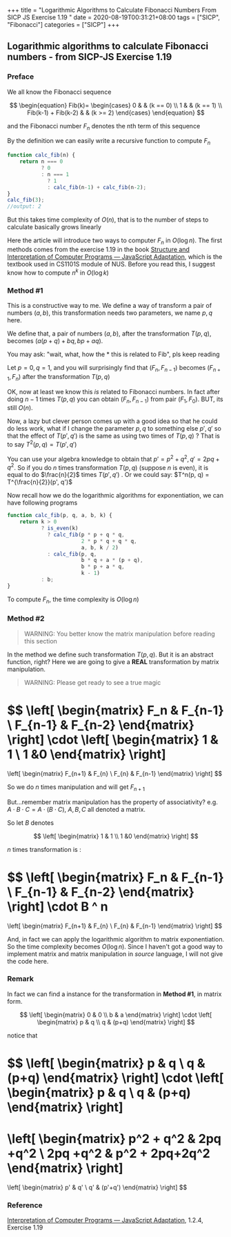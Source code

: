 +++
title = "Logarithmic Algorithms to Calculate Fibonacci Numbers From SICP JS Exercise 1.19 "
date = 2020-08-19T00:31:21+08:00
tags = ["SICP", "Fibonacci"]
categories = ["SICP"]
+++

## Logarithmic algorithms to calculate Fibonacci numbers - from SICP-JS Exercise 1.19

### Preface

We all know the Fibonacci sequence

$$
\begin{equation}
Fib(k)= 
\begin{cases}
0 & & (k == 0) \\
1 & & (k == 1) \\
Fib(k-1) + Fib(k-2) & & (k >= 2) 
\end{cases}
\end{equation}
$$

and the Fibonacci number $F_n$ denotes the nth term of this sequence

By the definition we can easily write a recursive function to compute $F_n$

```javascript
function calc_fib(n) {
	return n === 0
	       ? 0
	       : n === 1
	         ? 1
	         : calc_fib(n-1) + calc_fib(n-2);
}
calc_fib(3);
//output: 2
```

But this takes time complexity of $O(n)$, that is to the number of steps to calculate basically grows linearly

Here the article will introduce two ways to computer $F_n$ in $O(\log n)$. The first methods comes from the exercise 1.19 in the book [Structure and Interpretation of Computer Programs — JavaScript Adaptation](https://source-academy.github.io/sicp/index.html), which is the textbook used in CS1101S module of NUS. Before you read this, I suggest know how to compute $n^k$ in $O(\log k)$



### Method #1

This is a constructive way to me. We define a way of transform a pair of numbers $(a, b)$, this transformation needs two parameters, we name $p, q$ here. 

We define that, a pair of numbers $(a,b)$, after the transformation $T(p, q)$, becomes $(a(p + q) + bq, bp + aq)$. 

You may ask: "wait, what, how the * this is related to Fib", pls keep reading

Let $p =0, q = 1$, and you will surprisingly find that $(F_{n}, F_{n-1})$ becomes $(F_{n+1}, F_n)$ after the transformation $T(p,q)$

OK, now at least we know this _is_ related to Fibonacci numbers. In fact after doing $n-1$ times $T(p, q)$ you can obtain $(F_n, F_{n-1})$ from pair $(F_1, F_0)$. BUT, its still $O(n)$.

Now, a lazy but clever person comes up with a good idea so that he could do less work, what if I change the parameter $p, q$ to something else $p', q'$ so that the effect of $T(p', q')$ is the same as using two times of $T(p, q)$ ? That is to say $T^2(p, q) = T(p', q')$

You can use your algebra knowledge to obtain that $p' = p^2 + q^2, q' = 2pq + q^2$.  So if you do $n$ times transformation $T(p, q)$ (suppose $n$ is even), it is equal to do $\frac{n}{2}$ times $T(p', q')$ . Or we could say: $T^n(p, q) = T^{\frac{n}{2}}(p', q')$

Now recall how we do the logarithmic algorithms for exponentiation, we can have following programs

```javascript
function calc_fib(p, q, a, b, k) {
	return k > 0 
	       ? is_even(k)
	         ? calc_fib(p * p + q * q, 
                        2 * p * q + q * q, 
                        a, b, k / 2)
	         : calc_fib(p, q, 
                        b * q + a * (p + q), 
                        b * p + a * q, 
                        k - 1)
	       : b;
}
```

To compute $F_n$, the time complexity is $O(\log n)$



### Method #2

> WARNING: You better know the matrix manipulation before reading this section

 In the method we define such transformation $T(p, q)$. But it is an abstract function, right? Here we are going to give a **REAL** transformation by matrix manipulation.

> WARNING: Please get ready to see a true magic

$$
\left[
\begin{matrix}
F_n & F_{n-1} \\
F_{n-1} & F_{n-2}
\end{matrix}
\right]
\cdot
\left[
\begin{matrix}
1 & 1 \\
1 &0
\end{matrix}
\right]
= 
\left[
\begin{matrix}
F_{n+1} & F_{n} \\
F_{n} & F_{n-1}
\end{matrix}
\right]
$$

So we do $n$  times manipulation and will get $F_{n+1}$

But...remember matrix manipulation has the property of associativity? e.g. $A \cdot B \cdot C = A \cdot (B \cdot C)$, $A, B, C$ all denoted a matrix.

So let $B$ denotes 

$$
\left[
\begin{matrix}
1 & 1 \\
1 &0
\end{matrix}
\right]
$$

$n$ times transformation is :

$$
\left[
\begin{matrix}
F_n & F_{n-1} \\
F_{n-1} & F_{n-2}
\end{matrix}
\right]
\cdot
B ^ n
= 
\left[
\begin{matrix}
F_{n+1} & F_{n} \\
F_{n} & F_{n-1}
\end{matrix}
\right]
$$

And, in fact we can apply the logarithmic algorithm to matrix exponentiation. So the time complexity becomes $O(\log n)$. Since I haven't got a good way to implement matrix and matrix manipulation in _source_ language, I will not give the code here. 



### Remark

In fact we can find a instance for the transformation in **Method #1**, in matrix form.

$$
\left[
 \begin{matrix}
       0 & 0 \\
       b & a 
\end{matrix}
\right]
\cdot
\left[
\begin{matrix}
       p & q \\
       q & (p+q) 
\end{matrix}
\right]
$$

notice that

$$
\left[
\begin{matrix}
       p & q \\
       q & (p+q) 
\end{matrix}
\right]
\cdot
\left[
\begin{matrix}
       p & q \\
       q & (p+q) 
\end{matrix}
\right]
= 
\left[
\begin{matrix}
       p^2 + q^2 & 2pq +q^2 \\
       2pq +q^2 & p^2 + 2pq+2q^2
\end{matrix}
\right]
=
\left[
\begin{matrix}
       p' & q' \\
       q' & (p'+q') 
\end{matrix}
\right]
$$


 ### Reference

[Interpretation of Computer Programs — JavaScript Adaptation](https://source-academy.github.io/sicp/index.html), 1.2.4, Exercise 1.19





 